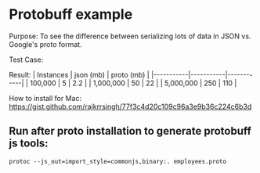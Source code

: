 # Protobuff example

Purpose: To see the difference between serializing lots of data in JSON vs. Google's proto format.

Test Case:

Result:
| Instances | json (mb) | proto (mb) |
|-----------|-----------|------------|
| 100,000   | 5         | 2.2        |
| 1,000,000 | 50        | 22         |
| 5,000,000 | 250       | 110        |


How to install for Mac: https://gist.github.com/rajkrrsingh/77f3c4d20c109c96a3e9b36c224c6b3d

## Run after proto installation to generate protobuff js tools:
```
protoc --js_out=import_style=commonjs,binary:. employees.proto
```